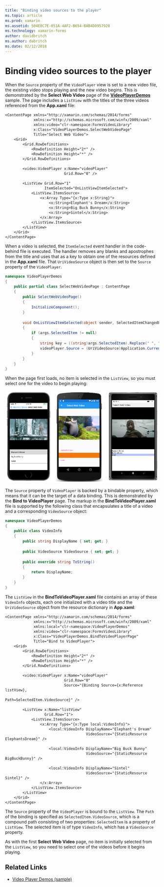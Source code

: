 ```yaml
---
title: "Binding video sources to the player"
ms.topic: article
ms.prod: xamarin
ms.assetid: 504E0C7E-051A-4AF2-B654-BAB4D0957928
ms.technology: xamarin-forms
author: davidbritch
ms.author: dabritch
ms.date: 02/12/2018
---
```


# Binding video sources to the player

When the `Source` property of the `VideoPlayer` view is set to a new video file, the existing video stops playing and the new video begins. This is demonstrated by the **Select Web Video** page of the [**VideoPlayerDemos**](https://developer.xamarin.com/samples/xamarin-forms/customrenderers/VideoPlayerDemos/) sample. The page includes a `ListView` with the titles of the three videos referenced from the **App.xaml** file:

```xaml
<ContentPage xmlns="http://xamarin.com/schemas/2014/forms"
             xmlns:x="http://schemas.microsoft.com/winfx/2009/xaml"
             xmlns:video="clr-namespace:FormsVideoLibrary"
             x:Class="VideoPlayerDemos.SelectWebVideoPage"
             Title="Select Web Video">
    <Grid>
        <Grid.RowDefinitions>
            <RowDefinition Height="2*" />
            <RowDefinition Height="*" />
        </Grid.RowDefinitions>
        
        <video:VideoPlayer x:Name="videoPlayer"
                           Grid.Row="0" />

        <ListView Grid.Row="1"
                  ItemSelected="OnListViewItemSelected">
            <ListView.ItemsSource>
                <x:Array Type="{x:Type x:String}">
                    <x:String>Elephant's Dream</x:String>
                    <x:String>Big Buck Bunny</x:String>
                    <x:String>Sintel</x:String>
                </x:Array>
            </ListView.ItemsSource>
        </ListView>
    </Grid>
</ContentPage>
```

When a video is selected, the `ItemSelected` event handler in the code-behind file is executed. The handler removes any blanks and apostrophes from the title and uses that as a key to obtain one of the resources defined in the **App.xaml** file. That `UriVideoSource` object is then set to the `Source` property of the `VideoPlayer`.

```csharp
namespace VideoPlayerDemos
{
    public partial class SelectWebVideoPage : ContentPage
    {
        public SelectWebVideoPage()
        {
            InitializeComponent();
        }

        void OnListViewItemSelected(object sender, SelectedItemChangedEventArgs args)
        {
            if (args.SelectedItem != null)
            {
                string key = ((string)args.SelectedItem).Replace(" ", "").Replace("'", "");
                videoPlayer.Source = (UriVideoSource)Application.Current.Resources[key];
            }
        }
    }
}
```

When the page first loads, no item is selected in the `ListView`, so you must select one for the video to begin playing:

[![Select Web Video](source-bindings-images/selectwebvideo-small.png "Select Web Video")](source-bindings-images/selectwebvideo-large.png#lightbox "Select Web Video")

The `Source` property of `VideoPlayer` is backed by a bindable property, which means that it can be the target of a data binding. This is demonstrated by the **Bind to VideoPlayer** page. The markup in the **BindToVideoPlayer.xaml** file is supported by the following class that encapsulates a title of a video and a corresponding `VideoSource` object:

```csharp
namespace VideoPlayerDemos
{
    public class VideoInfo
    {
        public string DisplayName { set; get; }

        public VideoSource VideoSource { set; get; }

        public override string ToString()
        {
            return DisplayName;
        }
    }
}
```

The `ListView` in the **BindToVideoPlayer.xaml** file contains an array of these `VideoInfo` objects, each one initialized with a video title and the `UriVideoSource` object from the resource dictionary in **App.xaml**:

```xaml
<ContentPage xmlns="http://xamarin.com/schemas/2014/forms"
             xmlns:x="http://schemas.microsoft.com/winfx/2009/xaml"
             xmlns:local="clr-namespace:VideoPlayerDemos"
             xmlns:video="clr-namespace:FormsVideoLibrary"
             x:Class="VideoPlayerDemos.BindToVideoPlayerPage"
             Title="Bind to VideoPlayer">
    <Grid>
        <Grid.RowDefinitions>
            <RowDefinition Height="2*" />
            <RowDefinition Height="*" />
        </Grid.RowDefinitions>

        <video:VideoPlayer x:Name="videoPlayer"
                           Grid.Row="0"
                           Source="{Binding Source={x:Reference listView},
                                            Path=SelectedItem.VideoSource}" />

        <ListView x:Name="listView"
                  Grid.Row="1">
            <ListView.ItemsSource>
                <x:Array Type="{x:Type local:VideoInfo}">
                    <local:VideoInfo DisplayName="Elephant's Dream"
                                     VideoSource="{StaticResource ElephantsDream}" />

                    <local:VideoInfo DisplayName="Big Buck Bunny"
                                     VideoSource="{StaticResource BigBuckBunny}" />

                    <local:VideoInfo DisplayName="Sintel"
                                     VideoSource="{StaticResource Sintel}" />
                </x:Array>
            </ListView.ItemsSource>
        </ListView>
    </Grid>
</ContentPage>
```

The `Source` property of the `VideoPlayer` is bound to the `ListView`. The `Path` of the binding is specified as `SelectedItem.VideoSource`, which is a compound path consisting of two properties: `SelectedItem` is a property of `ListView`. The selected item is of type `VideoInfo`, which has a `VideoSource` property.

As with the first **Select Web Video** page, no item is initially selected from the `ListView`, so you need to select one of the videos before it begins playing.


## Related Links

- [Video Player Demos (sample)](https://developer.xamarin.com/samples/xamarin-forms/customrenderers/VideoPlayerDemos/)
